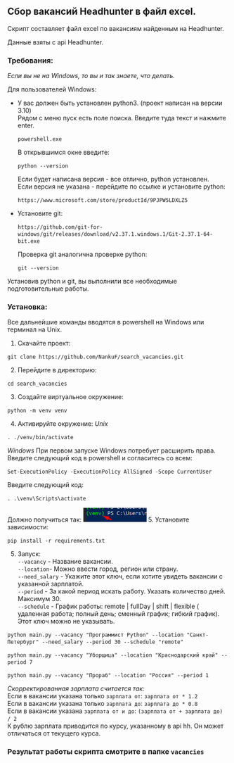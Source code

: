 ## Сбор вакансий Headhunter в файл excel.

Скрипт составляет файл excel по вакансиям найденным на Headhunter.<br>

Данные  взяты с api Headhunter.<br>

### Требования:
*Если вы не на Windows, то вы и так знаете, что делать.*<br>

Для пользователей Windows:<br>
- У вас должен быть установлен python3. (проект написан на версии 3.10)<br>
Рядом с меню пуск есть поле поиска. Введите туда текст и нажмите enter.
    ```commandline
    powershell.exe
    ```
    В открывшимся окне введите:
    ```commandline
    python --version
    ```
    Если будет написана версия - все отлично, python установлен.<br>
    Если версия не указана - перейдите по ссылке и установите python:<br>
    ```commandline
    https://www.microsoft.com/store/productId/9PJPW5LDXLZ5
    ```
- Установите git:
    ```commandline
    https://github.com/git-for-windows/git/releases/download/v2.37.1.windows.1/Git-2.37.1-64-bit.exe
    ```
    Проверка git аналогична проверке python:<br>
    ```
    git --version
    ```
Установив python и git, вы выполнили все необходимые подготовительные работы.


### Установка:
Все дальнейшие команды вводятся в powershell на Windows или терминал на Unix.<br>
1. Скачайте проект:<br>

```commandline
git clone https://github.com/NankuF/search_vacancies.git
```

2. Перейдите в директорию:<br>

```commandline
cd search_vacancies
```
3. Создайте виртуальное окружение:<br>

```commandline
python -m venv venv
```
4. Активируйте окружение:
*Unix*
```commandline
. ./venv/bin/activate
```
*Windows*
При первом запуске Windows потребует расширить права. Введите следующий код в powershell и согласитесь со всем:<br>
```commandline
Set-ExecutionPolicy -ExecutionPolicy AllSigned -Scope CurrentUser
```
Введите следующий код:<br>
```commandline
. .\venv\Scripts\activate
```
Должно получиться так:
![img_1.png](img_1.png)
5. Установите зависимости:<br>

```commandline
pip install -r requirements.txt
```
5. Запуск:<br>
`--vacancy` - Название вакансии.<br>
`--location`- Можно ввести город, регион или страну.<br>
`--need_salary` - Укажите этот ключ, если хотите увидеть вакансии с указанной зарплатой.<br>
`--period` - За какой период искать работу. Указать количество дней. Максимум 30.<br>
`--schedule` - График работы: remote | fullDay | shift | flexible (
                             удаленная работа; полный день; сменный график; гибкий график). 
                             Этот ключ можно не указывать.
```commandline
python main.py --vacancy "Программист Python" --location "Санкт-Петербург" --need_salary --period 30 --schedule "remote"

```

```commandline
python main.py --vacancy "Уборщица" --location "Краснодарский край" --period 7

```

```commandline
python main.py --vacancy "Прораб" --location "Россия" --period 1

```

*Скорректированная зарплата считается так:*<br>
Если в вакансии указана только `зарплата от`:
`зарплата от * 1.2`<br>
Если в вакансии указана только `зарплата до`:
`зарплата до * 0.8`<br>
Если в вакансии указана `зарплата от и до`:
`(зарплата от + зарплата до) / 2`<br>
К рублю зарплата приводится по курсу, указанному в api hh. Он может отличаться от текущего курса.

### Результат работы скрипта смотрите в папке `vacancies`